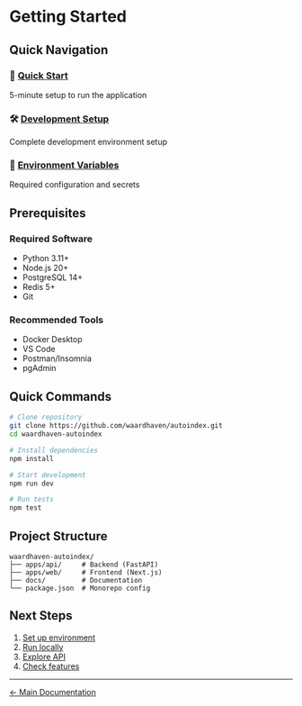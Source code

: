 # Getting Started

## Quick Navigation

### 🚀 [Quick Start](QUICK_START.md)
5-minute setup to run the application

### 🛠️ [Development Setup](DEVELOPMENT_SETUP.md)
Complete development environment setup

### 🔐 [Environment Variables](ENVIRONMENT_VARIABLES.md)
Required configuration and secrets

## Prerequisites

### Required Software
- Python 3.11+
- Node.js 20+
- PostgreSQL 14+
- Redis 5+
- Git

### Recommended Tools
- Docker Desktop
- VS Code
- Postman/Insomnia
- pgAdmin

## Quick Commands

```bash
# Clone repository
git clone https://github.com/waardhaven/autoindex.git
cd waardhaven-autoindex

# Install dependencies
npm install

# Start development
npm run dev

# Run tests
npm test
```

## Project Structure
```
waardhaven-autoindex/
├── apps/api/     # Backend (FastAPI)
├── apps/web/     # Frontend (Next.js)
├── docs/         # Documentation
└── package.json  # Monorepo config
```

## Next Steps
1. [Set up environment](ENVIRONMENT_VARIABLES.md)
2. [Run locally](QUICK_START.md)
3. [Explore API](../api-reference/README.md)
4. [Check features](../features/implemented/README.md)

---
[← Main Documentation](../README.md)